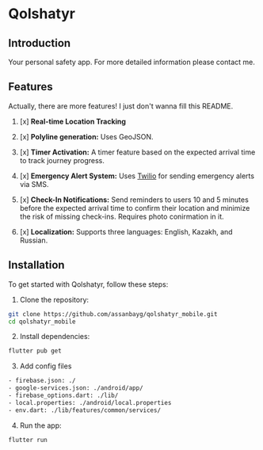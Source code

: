 # Qolshatyr
## Introduction
Your personal safety app. For more detailed information please contact me.

## Features
Actually, there are more features! I just don't wanna fill this README.

1. [x] **Real-time Location Tracking**
   
2. [x] **Polyline generation:** Uses GeoJSON.
   
4. [x] **Timer Activation:** A timer feature based on the expected arrival time to track journey progress.
   
5. [x] **Emergency Alert System:** Uses [Twilio](https://www.twilio.com/en-us) for sending emergency alerts via SMS.
   
6. [x] **Check-In Notifications:** Send reminders to users 10 and 5 minutes before the expected arrival time to confirm their location and minimize the risk of missing check-ins. Requires photo conirmation in it.

7. [x] **Localization:** Supports three languages: English, Kazakh, and Russian.

## Installation
To get started with Qolshatyr, follow these steps:

1. Clone the repository:

```bash
git clone https://github.com/assanbayg/qolshatyr_mobile.git
cd qolshatyr_mobile
```

2. Install dependencies:

```bash
flutter pub get
```
3. Add config files

```bash
- firebase.json: ./
- google-services.json: ./android/app/
- firebase_options.dart: ./lib/
- local.properties: ./android/local.properties
- env.dart: ./lib/features/common/services/ 
```

4. Run the app:

```bash
flutter run
```
